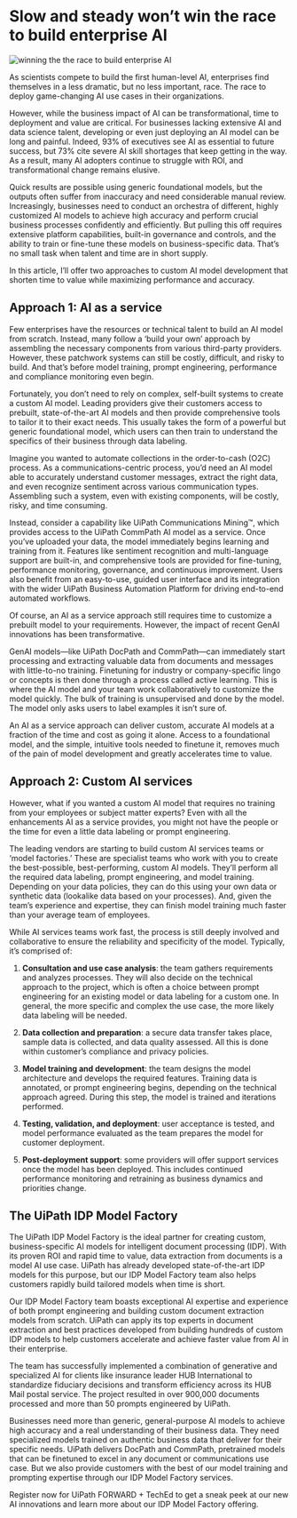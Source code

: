 **Slow and steady won’t win the race to build enterprise AI**
=============================================================

![winning the the race to build enterprise AI](https://uipath.com/cdn-cgi/image/width=1200,format=auto/https:////images.ctfassets.net/5965pury2lcm/1rtXRSgnEsb41BLSAFk981/83405816223919cc5b31a1483afa63cf/Stocksy_txpb437412926G300_OriginalDelivery_3487522.jpg)

As scientists compete to build the first human-level AI, enterprises find themselves in a less dramatic, but no less important, race. The race to deploy game-changing AI use cases in their organizations.

However, while the business impact of AI can be transformational, time to deployment and value are critical. For businesses lacking extensive AI and data science talent, developing or even just deploying an AI model can be long and painful. Indeed, 93% of executives see AI as essential to future success, but 73% cite severe AI skill shortages that keep getting in the way. As a result, many AI adopters continue to struggle with ROI, and transformational change remains elusive.

Quick results are possible using generic foundational models, but the outputs often suffer from inaccuracy and need considerable manual review. Increasingly, businesses need to conduct an orchestra of different, highly customized AI models to achieve high accuracy and perform crucial business processes confidently and efficiently. But pulling this off requires extensive platform capabilities, built-in governance and controls, and the ability to train or fine-tune these models on business-specific data. That’s no small task when talent and time are in short supply.

In this article, I’ll offer two approaches to custom AI model development that shorten time to value while maximizing performance and accuracy.

**Approach 1: AI as a service**
-------------------------------

Few enterprises have the resources or technical talent to build an AI model from scratch. Instead, many follow a ‘build your own’ approach by assembling the necessary components from various third-party providers. However, these patchwork systems can still be costly, difficult, and risky to build. And that’s before model training, prompt engineering, performance and compliance monitoring even begin.

Fortunately, you don’t need to rely on complex, self-built systems to create a custom AI model. Leading providers give their customers access to prebuilt, state-of-the-art AI models and then provide comprehensive tools to tailor it to their exact needs. This usually takes the form of a powerful but generic foundational model, which users can then train to understand the specifics of their business through data labeling.

Imagine you wanted to automate collections in the order-to-cash (O2C) process. As a communications-centric process, you’d need an AI model able to accurately understand customer messages, extract the right data, and even recognize sentiment across various communication types. Assembling such a system, even with existing components, will be costly, risky, and time consuming.

Instead, consider a capability like UiPath Communications Mining™, which provides access to the UiPath CommPath AI model as a service. Once you’ve uploaded your data, the model immediately begins learning and training from it. Features like sentiment recognition and multi-language support are built-in, and comprehensive tools are provided for fine-tuning, performance monitoring, governance, and continuous improvement. Users also benefit from an easy-to-use, guided user interface and its integration with the wider UiPath Business Automation Platform for driving end-to-end automated workflows.

Of course, an AI as a service approach still requires time to customize a prebuilt model to your requirements. However, the impact of recent GenAI innovations has been transformative.

GenAI models—like UiPath DocPath and CommPath—can immediately start processing and extracting valuable data from documents and messages with little-to-no training. Finetuning for industry or company-specific lingo or concepts is then done through a process called active learning. This is where the AI model and your team work collaboratively to customize the model quickly. The bulk of training is unsupervised and done by the model. The model only asks users to label examples it isn’t sure of.

An AI as a service approach can deliver custom, accurate AI models at a fraction of the time and cost as going it alone. Access to a foundational model, and the simple, intuitive tools needed to finetune it, removes much of the pain of model development and greatly accelerates time to value.

**Approach 2: Custom AI services**
----------------------------------

However, what if you wanted a custom AI model that requires no training from your employees or subject matter experts? Even with all the enhancements AI as a service provides, you might not have the people or the time for even a little data labeling or prompt engineering.

The leading vendors are starting to build custom AI services teams or ‘model factories.’ These are specialist teams who work with you to create the best-possible, best-performing, custom AI models. They’ll perform all the required data labeling, prompt engineering, and model training. Depending on your data policies, they can do this using your own data or synthetic data (lookalike data based on your processes). And, given the team’s experience and expertise, they can finish model training much faster than your average team of employees.

While AI services teams work fast, the process is still deeply involved and collaborative to ensure the reliability and specificity of the model. Typically, it’s comprised of:

1.  **Consultation and use case analysis**: the team gathers requirements and analyzes processes. They will also decide on the technical approach to the project, which is often a choice between prompt engineering for an existing model or data labeling for a custom one. In general, the more specific and complex the use case, the more likely data labeling will be needed.
    
2.  **Data collection and preparation**: a secure data transfer takes place, sample data is collected, and data quality assessed. All this is done within customer’s compliance and privacy policies.
    
3.  **Model training and development**: the team designs the model architecture and develops the required features. Training data is annotated, or prompt engineering begins, depending on the technical approach agreed. During this step, the model is trained and iterations performed.
    
4.  **Testing, validation, and deployment**: user acceptance is tested, and model performance evaluated as the team prepares the model for customer deployment.
    
5.  **Post-deployment support**: some providers will offer support services once the model has been deployed. This includes continued performance monitoring and retraining as business dynamics and priorities change.
    

**The UiPath IDP Model Factory**
--------------------------------

The UiPath IDP Model Factory is the ideal partner for creating custom, business-specific AI models for intelligent document processing (IDP). With its proven ROI and rapid time to value, data extraction from documents is a model AI use case. UiPath has already developed state-of-the-art IDP models for this purpose, but our IDP Model Factory team also helps customers rapidly build tailored models when time is short.

Our IDP Model Factory team boasts exceptional AI expertise and experience of both prompt engineering and building custom document extraction models from scratch. UiPath can apply its top experts in document extraction and best practices developed from building hundreds of custom IDP models to help customers accelerate and achieve faster value from AI in their enterprise.

The team has successfully implemented a combination of generative and specialized AI for clients like insurance leader HUB International to standardize fiduciary decisions and transform efficiency across its HUB Mail postal service. The project resulted in over 900,000 documents processed and more than 50 prompts engineered by UiPath.

Businesses need more than generic, general-purpose AI models to achieve high accuracy and a real understanding of their business data. They need specialized models trained on authentic business data that deliver for their specific needs. UiPath delivers DocPath and CommPath, pretrained models that can be finetuned to excel in any document or communications use case. But we also provide customers with the best of our model training and prompting expertise through our IDP Model Factory services.

Register now for UiPath FORWARD + TechEd to get a sneak peek at our new AI innovations and learn more about our IDP Model Factory offering.